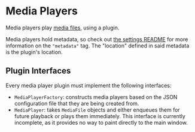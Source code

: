 Media Players
=============

Media players play [media files][], using a plugin.

Media players hold metadata, so check out [the settings README][settings] for more information on the `"metadata"` tag. The "location" defined in said metadata is the plugin's location.

## Plugin Interfaces

Every media player plugin must implement the following interfaces:

 - `MediaPlayerFactory`: constructs media players based on the JSON configuration file that they are being created from.
 - `MediaPlayer`: takes `MediaFile` objects and either enqueues them for future playback or plays them immediately. This interface is currently incomplete, as it provides no way to paint directly to the main window.

[media files]: <../items/README.md>
[settings]: <../settings/README.md>